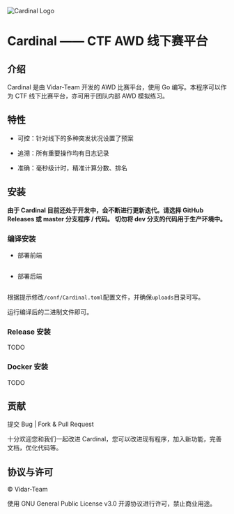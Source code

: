 ![Cardinal Logo](https://img.cdn.n3ko.co/lsky/2020/02/16/e75b82afd0932.png)

# Cardinal —— CTF AWD 线下赛平台

## 介绍
Cardinal 是由 Vidar-Team 开发的 AWD 比赛平台，使用 Go 编写。本程序可以作为 CTF 线下比赛平台，亦可用于团队内部 AWD 模拟练习。

## 特性
* 可控：针对线下的多种突发状况设置了预案

* 追溯：所有重要操作均有日志记录

* 准确：毫秒级计时，精准计算分数、排名

## 安装

**由于 Cardinal 目前还处于开发中，会不断进行更新迭代。请选择 GitHub Releases 或 master 分支程序 / 代码。
切勿将 dev 分支的代码用于生产环境中。** 

### 编译安装
* 部署前端
```

```
* 部署后端
```

```
根据提示修改`/conf/Cardinal.toml`配置文件，并确保`uploads`目录可写。

运行编译后的二进制文件即可。

### Release 安装
TODO
### Docker 安装
TODO

## 贡献
提交 Bug | Fork & Pull Request

十分欢迎您和我们一起改进 Cardinal，您可以改进现有程序，加入新功能，完善文档，优化代码等。

## 协议与许可
© Vidar-Team

使用 GNU General Public License v3.0 开源协议进行许可，禁止商业用途。